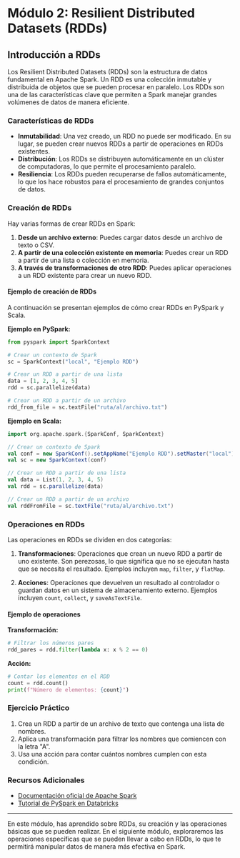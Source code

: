 # Módulo 2: Resilient Distributed Datasets (RDDs)

## Introducción a RDDs

Los Resilient Distributed Datasets (RDDs) son la estructura de datos fundamental en Apache Spark. Un RDD es una colección inmutable y distribuida de objetos que se pueden procesar en paralelo. Los RDDs son una de las características clave que permiten a Spark manejar grandes volúmenes de datos de manera eficiente.

### Características de RDDs

- **Inmutabilidad**: Una vez creado, un RDD no puede ser modificado. En su lugar, se pueden crear nuevos RDDs a partir de operaciones en RDDs existentes.
- **Distribución**: Los RDDs se distribuyen automáticamente en un clúster de computadoras, lo que permite el procesamiento paralelo.
- **Resiliencia**: Los RDDs pueden recuperarse de fallos automáticamente, lo que los hace robustos para el procesamiento de grandes conjuntos de datos.

### Creación de RDDs

Hay varias formas de crear RDDs en Spark:

1. **Desde un archivo externo**: Puedes cargar datos desde un archivo de texto o CSV.
2. **A partir de una colección existente en memoria**: Puedes crear un RDD a partir de una lista o colección en memoria.
3. **A través de transformaciones de otro RDD**: Puedes aplicar operaciones a un RDD existente para crear un nuevo RDD.

#### Ejemplo de creación de RDDs

A continuación se presentan ejemplos de cómo crear RDDs en PySpark y Scala.

**Ejemplo en PySpark:**

```python
from pyspark import SparkContext

# Crear un contexto de Spark
sc = SparkContext("local", "Ejemplo RDD")

# Crear un RDD a partir de una lista
data = [1, 2, 3, 4, 5]
rdd = sc.parallelize(data)

# Crear un RDD a partir de un archivo
rdd_from_file = sc.textFile("ruta/al/archivo.txt")
```

**Ejemplo en Scala:**

```scala
import org.apache.spark.{SparkConf, SparkContext}

// Crear un contexto de Spark
val conf = new SparkConf().setAppName("Ejemplo RDD").setMaster("local")
val sc = new SparkContext(conf)

// Crear un RDD a partir de una lista
val data = List(1, 2, 3, 4, 5)
val rdd = sc.parallelize(data)

// Crear un RDD a partir de un archivo
val rddFromFile = sc.textFile("ruta/al/archivo.txt")
```

### Operaciones en RDDs

Las operaciones en RDDs se dividen en dos categorías:

1. **Transformaciones**: Operaciones que crean un nuevo RDD a partir de uno existente. Son perezosas, lo que significa que no se ejecutan hasta que se necesita el resultado. Ejemplos incluyen `map`, `filter`, y `flatMap`.

2. **Acciones**: Operaciones que devuelven un resultado al controlador o guardan datos en un sistema de almacenamiento externo. Ejemplos incluyen `count`, `collect`, y `saveAsTextFile`.

#### Ejemplo de operaciones

**Transformación:**

```python
# Filtrar los números pares
rdd_pares = rdd.filter(lambda x: x % 2 == 0)
```

**Acción:**

```python
# Contar los elementos en el RDD
count = rdd.count()
print(f"Número de elementos: {count}")
```

### Ejercicio Práctico

1. Crea un RDD a partir de un archivo de texto que contenga una lista de nombres.
2. Aplica una transformación para filtrar los nombres que comiencen con la letra "A".
3. Usa una acción para contar cuántos nombres cumplen con esta condición.

### Recursos Adicionales

- [Documentación oficial de Apache Spark](https://spark.apache.org/docs/latest/rdd-programming-guide.html)
- [Tutorial de PySpark en Databricks](https://docs.databricks.com/getting-started/quick-start.html)

---

En este módulo, has aprendido sobre RDDs, su creación y las operaciones básicas que se pueden realizar. En el siguiente módulo, exploraremos las operaciones específicas que se pueden llevar a cabo en RDDs, lo que te permitirá manipular datos de manera más efectiva en Spark.
```
